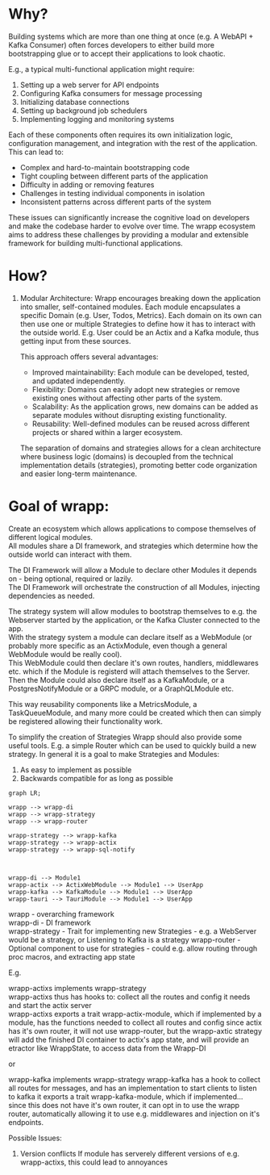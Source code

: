 # Why?

Building systems which are more than one thing at once (e.g. A WebAPI + Kafka Consumer) often forces
developers to either build more bootstrapping glue or to accept their applications to look chaotic.

E.g., a typical multi-functional application might require:

1. Setting up a web server for API endpoints
2. Configuring Kafka consumers for message processing
3. Initializing database connections
4. Setting up background job schedulers
5. Implementing logging and monitoring systems

Each of these components often requires its own initialization logic, configuration management, and integration with the rest of the application. This can lead to:

- Complex and hard-to-maintain bootstrapping code
- Tight coupling between different parts of the application
- Difficulty in adding or removing features
- Challenges in testing individual components in isolation
- Inconsistent patterns across different parts of the system

These issues can significantly increase the cognitive load on developers and make the codebase harder to evolve over time.
The wrapp ecosystem aims to address these challenges by providing a modular and extensible framework for building multi-functional applications.

# How?

1. Modular Architecture: 
   Wrapp encourages breaking down the application into smaller, self-contained modules. Each module encapsulates a specific Domain (e.g. User, Todos, Metrics).
   Each domain on its own can then use one or multiple Strategies to define how it has to interact with the outside world.
   E.g. User could be an Actix and a Kafka module, thus getting input from these sources.
   
   This approach offers several advantages:
   - Improved maintainability: Each module can be developed, tested, and updated independently.
   - Flexibility: Domains can easily adopt new strategies or remove existing ones without affecting other parts of the system.
   - Scalability: As the application grows, new domains can be added as separate modules without disrupting existing functionality.
   - Reusability: Well-defined modules can be reused across different projects or shared within a larger ecosystem.

   The separation of domains and strategies allows for a clean architecture where business logic (domains) is decoupled from the technical implementation details (strategies), promoting better code organization and easier long-term maintenance.


# Goal of wrapp:
Create an ecosystem which allows applications to compose themselves of different logical modules.  
All modules share a DI framework, and strategies which determine how the outside world can interact with them.

The DI Framework will allow a Module to declare other Modules it depends on - being optional, required or lazily.  
The DI Framework will orchestrate the construction of all Modules, injecting dependencies as needed.

The strategy system will allow modules to bootstrap themselves to e.g. the Webserver started by the application, or the Kafka Cluster connected to the app.  
With the strategy system a module can declare itself as a WebModule (or probably more specific as an ActixModule, even though a general WebModule would be really cool).  
This WebModule could then declare it's own routes, handlers, middlewares etc. which if the Module is registerd will attach themselves to the Server.
Then the Module could also declare itself as a KafkaModule, or a PostgresNotifyModule or a GRPC module, or a GraphQLModule etc.

This way reusability components like a MetricsModule, a TaskQueueModule, and many more could be created which then
can simply be registered allowing their functionality work. 

To simplify the creation of Strategies Wrapp should also provide some useful tools. E.g. a simple Router which can be used to quickly build a new strategy.
In general it is a goal to make Strategies and Modules:
   1. As easy to implement as possible
   2. Backwards compatible for as long as possible



```mermaid
graph LR;

wrapp --> wrapp-di
wrapp --> wrapp-strategy
wrapp --> wrapp-router

wrapp-strategy --> wrapp-kafka
wrapp-strategy --> wrapp-actix
wrapp-strategy --> wrapp-sql-notify



wrapp-di --> Module1
wrapp-actix --> ActixWebModule --> Module1 --> UserApp
wrapp-kafka --> KafkaModule --> Module1 --> UserApp
wrapp-tauri --> TauriModule --> Module1 --> UserApp

```

wrapp          - overarching framework  
wrapp-di       - DI framework  
wrapp-strategy - Trait for implementing new Strategies - e.g. a WebServer would be a strategy, or Listening to Kafka is a strategy
wrapp-router   - Optional component to use for strategies - could e.g. allow routing through proc macros, and extracting app state  

E.g.

wrapp-actixs implements wrapp-strategy  
wrapp-actixs thus has hooks to: collect all the routes and config it needs and start the actix server   
wrapp-actixs exports a trait wrapp-actix-module, which if implemented by a module, has the functions needed to collect all routes and config
since actix has it's own router, it will not use wrapp-router, but the wrapp-axtic strategy will add the finished DI container to actix's app state, and will provide an etractor like WrappState<Module>, to access data from the Wrapp-DI

or 

wrapp-kafka implements wrapp-strategy
wrapp-kafka has a hook to collect all routes for messages, and has an implementation to start clients to listen to kafka
it exports a trait wrapp-kafka-module, which if implemented...
since this does not have it's own router, it can opt in to use the wrapp router, automatically allowing it to use e.g. middlewares and injection on it's endpoints.

Possible Issues: 
1. Version conflicts
If module has serverely different versions of e.g. wrapp-actixs, this could lead to annoyances

